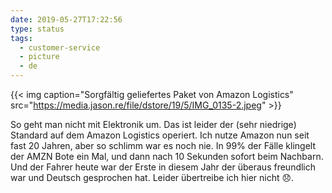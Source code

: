 ```yaml
---
date: 2019-05-27T17:22:56
type: status
tags:
  - customer-service
  - picture
  - de
---
```


{{< img caption="Sorgfältig geliefertes Paket von Amazon Logistics" src="https://media.jason.re/file/dstore/19/5/IMG_0135-2.jpeg" >}}

So geht man nicht mit Elektronik um. Das ist leider der (sehr niedrige) Standard auf dem Amazon Logistics operiert. Ich nutze Amazon nun seit fast 20 Jahren, aber so schlimm war es noch nie. In 99% der Fälle klingelt der AMZN Bote ein Mal, und dann nach 10 Sekunden sofort beim Nachbarn. Und der Fahrer heute war der Erste in diesem Jahr der überaus freundlich war und Deutsch gesprochen hat. Leider übertreibe ich hier nicht 😞.
